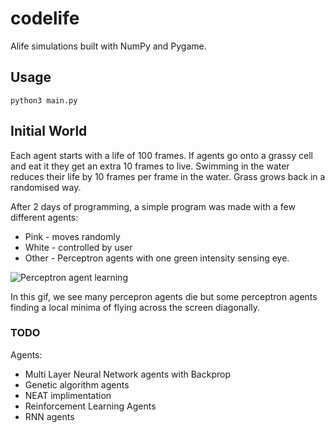 # codelife
Alife simulations built with NumPy and Pygame. 

## Usage
```
python3 main.py
```

## Initial World
Each agent starts with a life of 100 frames. If agents go onto a grassy cell and eat it they get an extra 10 frames to live. Swimming in the water reduces their life by 10 frames per frame in the water. Grass grows back in a randomised way. 

After 2 days of programming, a simple program was made with a few different agents: 
* Pink - moves randomly
* White - controlled by user 
* Other - Perceptron agents with one green intensity sensing eye. 

![Perceptron agent learning](media/Perceptrons.gif)

In this gif, we see many percepron agents die but some perceptron agents finding a local minima of flying across the screen diagonally. 

### TODO
Agents:
* Multi Layer Neural Network agents with Backprop 
* Genetic algorithm agents
* NEAT implimentation
* Reinforcement Learning Agents 
* RNN agents 